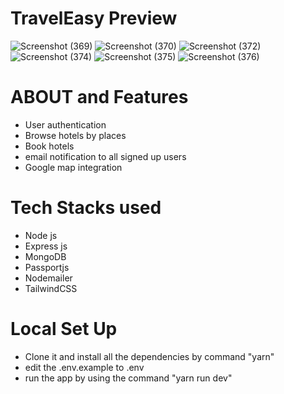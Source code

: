# TravelEasy Preview
![Screenshot (369)](https://github.com/warriorBunny013/TravelEasy-Final/assets/97738453/3982043c-595e-47e0-b398-78bab9b9612d)
![Screenshot (370)](https://github.com/warriorBunny013/TravelEasy-Final/assets/97738453/d25dd2bd-af70-4753-96ba-c3b0ea4699ba)
![Screenshot (372)](https://github.com/warriorBunny013/TravelEasy-Final/assets/97738453/5812f3a9-81e8-43af-82ac-4fbce3a96c90)
![Screenshot (374)](https://github.com/warriorBunny013/TravelEasy-Final/assets/97738453/5a68fe8e-221b-4155-a2c8-99ebf52b5c1b)
![Screenshot (375)](https://github.com/warriorBunny013/TravelEasy-Final/assets/97738453/032ff61a-7343-44f6-bd6a-55bafc782478)
![Screenshot (376)](https://github.com/warriorBunny013/TravelEasy-Final/assets/97738453/2ec979c6-0f81-40ca-b91b-7836888b5bd9)
# ABOUT and Features
- User authentication
- Browse hotels by places
- Book hotels
- email notification to all signed up users
- Google map integration
# Tech Stacks used
- Node js
- Express js
- MongoDB
- Passportjs
- Nodemailer
- TailwindCSS
# Local Set Up

- Clone it and install all the dependencies by command "yarn"
- edit the .env.example to .env
- run the app by using the command "yarn run dev"
